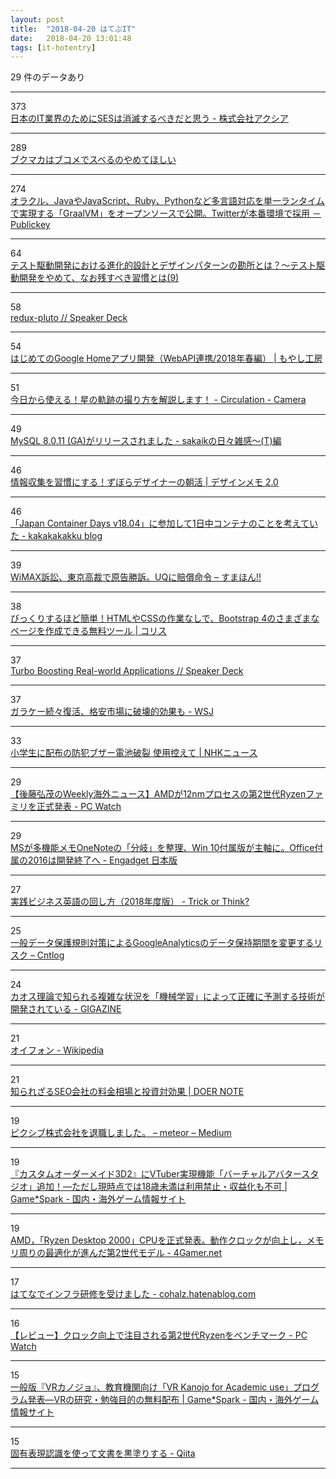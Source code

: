 ```yaml
---
layout: post
title:  "2018-04-20 はてぶIT"
date:   2018-04-20 13:01:48
tags: [it-hotentry]
---
```

29 件のデータあり

<hr><div class="row">
<div class="col-1"><span class="badge badge-pill badge-success h2">373</span></div>
<div class="col-11"><a href='https://axia.co.jp/2018-04-19' target='_blank'>日本のIT業界のためにSESは消滅するべきだと思う - 株式会社アクシア</a></div>
</div>
<hr>
<div class="row">
<div class="col-1"><span class="badge badge-pill badge-success h2">289</span></div>
<div class="col-11"><a href='https://anond.hatelabo.jp/20180419221842' target='_blank'>ブクマカはブコメでスベるのやめてほしい</a></div>
</div>
<hr>
<div class="row">
<div class="col-1"><span class="badge badge-pill badge-success h2">274</span></div>
<div class="col-11"><a href='http://www.publickey1.jp/blog/18/javajavascriptrubypythongraalvmtwitter.html' target='_blank'>オラクル、JavaやJavaScript、Ruby、Pythonなど多言語対応を単一ランタイムで実現する「GraalVM」をオープンソースで公開。Twitterが本番環境で採用 － Publickey</a></div>
</div>
<hr>
<div class="row">
<div class="col-1"><span class="badge badge-pill badge-success h2">64</span></div>
<div class="col-11"><a href='https://twop.agile.esm.co.jp/tdd-and-incremental-design-with-patterns-c20179dffbea' target='_blank'>テスト駆動開発における進化的設計とデザインパターンの勘所とは？〜テスト駆動開発をやめて、なお残すべき習慣とは(9)</a></div>
</div>
<hr>
<div class="row">
<div class="col-1"><span class="badge badge-pill badge-success h2">58</span></div>
<div class="col-11"><a href='https://speakerdeck.com/yosuke_furukawa/redux-pluto-1' target='_blank'>redux-pluto // Speaker Deck</a></div>
</div>
<hr>
<div class="row">
<div class="col-1"><span class="badge badge-pill badge-success h2">54</span></div>
<div class="col-11"><a href='https://www.moyashi-koubou.com/blog/make_google_home_app_2018/' target='_blank'>はじめてのGoogle Homeアプリ開発（WebAPI連携/2018年春編） | もやし工房</a></div>
</div>
<hr>
<div class="row">
<div class="col-1"><span class="badge badge-pill badge-success h2">51</span></div>
<div class="col-11"><a href='http://tatsumo77.hatenablog.com/entry/2018/04/19/183431' target='_blank'>今日から使える！星の軌跡の撮り方を解説します！ - Circulation - Camera</a></div>
</div>
<hr>
<div class="row">
<div class="col-1"><span class="badge badge-pill badge-success h2">49</span></div>
<div class="col-11"><a href='http://sakaik.hateblo.jp/entry/20180420/mysql_8.0.11_ga_released' target='_blank'>MySQL 8.0.11 (GA)がリリースされました - sakaikの日々雑感～(T)編</a></div>
</div>
<hr>
<div class="row">
<div class="col-1"><span class="badge badge-pill badge-success h2">46</span></div>
<div class="col-11"><a href='https://designmemo.jp/lifehack/morning-input.html' target='_blank'>情報収集を習慣にする！ずぼらデザイナーの朝活 | デザインメモ 2.0</a></div>
</div>
<hr>
<div class="row">
<div class="col-1"><span class="badge badge-pill badge-success h2">46</span></div>
<div class="col-11"><a href='http://kakakakakku.hatenablog.com/entry/2018/04/19/222636' target='_blank'>「Japan Container Days v18.04」に参加して1日中コンテナのことを考えていた - kakakakakku blog</a></div>
</div>
<hr>
<div class="row">
<div class="col-1"><span class="badge badge-pill badge-success h2">39</span></div>
<div class="col-11"><a href='https://smhn.info/201804-uq-litigation' target='_blank'>WiMAX訴訟、東京高裁で原告勝訴。UQに賠償命令 – すまほん!!</a></div>
</div>
<hr>
<div class="row">
<div class="col-1"><span class="badge badge-pill badge-success h2">38</span></div>
<div class="col-11"><a href='https://coliss.com/articles/build-websites/operation/work/easy-building-bootstrap-pages-froala.html' target='_blank'>びっくりするほど簡単！HTMLやCSSの作業なしで、Bootstrap 4のさまざまなページを作成できる無料ツール | コリス</a></div>
</div>
<hr>
<div class="row">
<div class="col-1"><span class="badge badge-pill badge-success h2">37</span></div>
<div class="col-11"><a href='https://speakerdeck.com/a_matsuda/turbo-boosting-real-world-applications' target='_blank'>Turbo Boosting Real-world Applications // Speaker Deck</a></div>
</div>
<hr>
<div class="row">
<div class="col-1"><span class="badge badge-pill badge-success h2">37</span></div>
<div class="col-11"><a href='http://jp.wsj.com/articles/SB12403095601924873365004584171101994801762' target='_blank'>ガラケー続々復活、格安市場に破壊的効果も - WSJ</a></div>
</div>
<hr>
<div class="row">
<div class="col-1"><span class="badge badge-pill badge-success h2">33</span></div>
<div class="col-11"><a href='https://www3.nhk.or.jp/news/html/20180420/k10011410861000.html' target='_blank'>小学生に配布の防犯ブザー電池破裂 使用控えて | NHKニュース</a></div>
</div>
<hr>
<div class="row">
<div class="col-1"><span class="badge badge-pill badge-success h2">29</span></div>
<div class="col-11"><a href='https://pc.watch.impress.co.jp/docs/column/kaigai/1118117.html' target='_blank'>【後藤弘茂のWeekly海外ニュース】AMDが12nmプロセスの第2世代Ryzenファミリを正式発表 - PC Watch</a></div>
</div>
<hr>
<div class="row">
<div class="col-1"><span class="badge badge-pill badge-success h2">29</span></div>
<div class="col-11"><a href='https://japanese.engadget.com/2018/04/19/ms-onenote-win-10-office-2016/' target='_blank'>MSが多機能メモOneNoteの「分岐」を整理、Win 10付属版が主軸に。Office付属の2016は開発終了へ - Engadget 日本版</a></div>
</div>
<hr>
<div class="row">
<div class="col-1"><span class="badge badge-pill badge-success h2">27</span></div>
<div class="col-11"><a href='http://tricken.hatenablog.com/entry/2018/04/19/084017' target='_blank'>実践ビジネス英語の回し方（2018年度版） - Trick or Think?</a></div>
</div>
<hr>
<div class="row">
<div class="col-1"><span class="badge badge-pill badge-success h2">25</span></div>
<div class="col-11"><a href='https://blog.cntlog.net/archives/2989' target='_blank'>一般データ保護規則対策によるGoogleAnalyticsのデータ保持期間を変更するリスク – Cntlog</a></div>
</div>
<hr>
<div class="row">
<div class="col-1"><span class="badge badge-pill badge-success h2">24</span></div>
<div class="col-11"><a href='https://gigazine.net/news/20180420-machine-learning-predict-chaos/' target='_blank'>カオス理論で知られる複雑な状況を「機械学習」によって正確に予測する技術が開発されている - GIGAZINE</a></div>
</div>
<hr>
<div class="row">
<div class="col-1"><span class="badge badge-pill badge-success h2">21</span></div>
<div class="col-11"><a href='https://ja.wikipedia.org/wiki/%E3%82%AA%E3%82%A4%E3%83%95%E3%82%A9%E3%83%B3' target='_blank'>オイフォン - Wikipedia</a></div>
</div>
<hr>
<div class="row">
<div class="col-1"><span class="badge badge-pill badge-success h2">21</span></div>
<div class="col-11"><a href='https://sairu.co.jp/doernote/0018' target='_blank'>知られざるSEO会社の料金相場と投資対効果 | DOER NOTE</a></div>
</div>
<hr>
<div class="row">
<div class="col-1"><span class="badge badge-pill badge-success h2">19</span></div>
<div class="col-11"><a href='https://medium.com/@meteor_saan/889845a0a661' target='_blank'>ピクシブ株式会社を退職しました。 – meteor – Medium</a></div>
</div>
<hr>
<div class="row">
<div class="col-1"><span class="badge badge-pill badge-success h2">19</span></div>
<div class="col-11"><a href='https://www.gamespark.jp/article/2018/04/19/80180.html' target='_blank'>『カスタムオーダーメイド3D2』にVTuber実現機能「バーチャルアバタースタジオ」追加！―ただし現時点では18歳未満は利用禁止・収益化も不可 | Game*Spark - 国内・海外ゲーム情報サイト</a></div>
</div>
<hr>
<div class="row">
<div class="col-1"><span class="badge badge-pill badge-success h2">19</span></div>
<div class="col-11"><a href='http://www.4gamer.net/games/300/G030061/20180418062/' target='_blank'>AMD，「Ryzen Desktop 2000」CPUを正式発表。動作クロックが向上し，メモリ周りの最適化が進んだ第2世代モデル - 4Gamer.net</a></div>
</div>
<hr>
<div class="row">
<div class="col-1"><span class="badge badge-pill badge-success h2">17</span></div>
<div class="col-11"><a href='https://cohalz.hatenablog.com/entry/2018/04/20/101536' target='_blank'>はてなでインフラ研修を受けました - cohаlz.hatеnablоg.сom</a></div>
</div>
<hr>
<div class="row">
<div class="col-1"><span class="badge badge-pill badge-success h2">16</span></div>
<div class="col-11"><a href='https://pc.watch.impress.co.jp/docs/topic/review/1117989.html' target='_blank'>【レビュー】クロック向上で注目される第2世代Ryzenをベンチマーク - PC Watch</a></div>
</div>
<hr>
<div class="row">
<div class="col-1"><span class="badge badge-pill badge-success h2">15</span></div>
<div class="col-11"><a href='https://www.gamespark.jp/article/2018/04/19/80182.html' target='_blank'>一般版『VRカノジョ』、教育機関向け「VR Kanojo for Academic use」プログラム発表―VRの研究・勉強目的の無料配布 | Game*Spark - 国内・海外ゲーム情報サイト</a></div>
</div>
<hr>
<div class="row">
<div class="col-1"><span class="badge badge-pill badge-success h2">15</span></div>
<div class="col-11"><a href='https://qiita.com/Hironsan/items/a5acf1d121926666907b' target='_blank'>固有表現認識を使って文書を黒塗りする - Qiita</a></div>
</div>
<hr>

